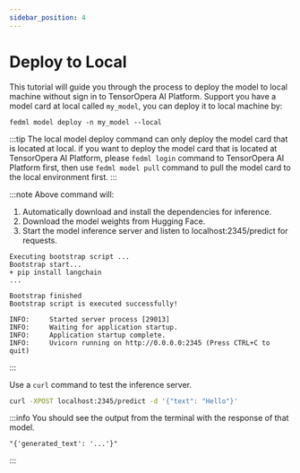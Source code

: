 ```yaml
---
sidebar_position: 4
---
```

# Deploy to Local
This tutorial will guide you through the process to deploy the model to local machine without sign in to TensorOpera AI Platform. Support you have a model card at local
called `my_model`, you can deploy it to local machine by:
```
fedml model deploy -n my_model --local
```

:::tip
The local model deploy command can only deploy the model card that is located at local.
if you want to deploy the model card that is located at TensorOpera AI Platform, please `fedml login` command
to TensorOpera AI Platform first, then use `fedml model pull` command to pull the model card to the local environment first.
:::

:::note
Above command will:  
1. Automatically download and install the dependencies for inference.  
2. Download the model weights from Hugging Face.
3. Start the model inference server and listen to localhost:2345/predict for requests.

```
Executing bootstrap script ...
Bootstrap start...
+ pip install langchain
...

Bootstrap finished
Bootstrap script is executed successfully!

INFO:     Started server process [29013]
INFO:     Waiting for application startup.
INFO:     Application startup complete.
INFO:     Uvicorn running on http://0.0.0.0:2345 (Press CTRL+C to quit)
```
:::

Use a `curl` command to test the inference server.
```bash
curl -XPOST localhost:2345/predict -d '{"text": "Hello"}'
```


:::info
You should see the output from the terminal with the response of that model.
```
"{'generated_text': '...'}"
```
:::
